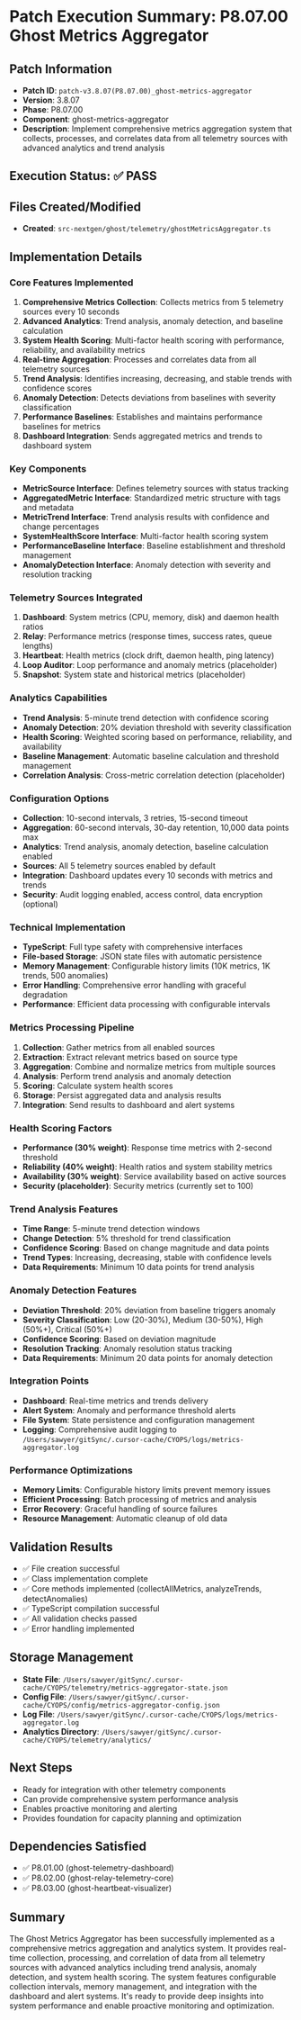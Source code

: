 # Patch Execution Summary: P8.07.00 Ghost Metrics Aggregator

## Patch Information
- **Patch ID**: `patch-v3.8.07(P8.07.00)_ghost-metrics-aggregator`
- **Version**: 3.8.07
- **Phase**: P8.07.00
- **Component**: ghost-metrics-aggregator
- **Description**: Implement comprehensive metrics aggregation system that collects, processes, and correlates data from all telemetry sources with advanced analytics and trend analysis

## Execution Status: ✅ PASS

## Files Created/Modified
- **Created**: `src-nextgen/ghost/telemetry/ghostMetricsAggregator.ts`

## Implementation Details

### Core Features Implemented
1. **Comprehensive Metrics Collection**: Collects metrics from 5 telemetry sources every 10 seconds
2. **Advanced Analytics**: Trend analysis, anomaly detection, and baseline calculation
3. **System Health Scoring**: Multi-factor health scoring with performance, reliability, and availability metrics
4. **Real-time Aggregation**: Processes and correlates data from all telemetry sources
5. **Trend Analysis**: Identifies increasing, decreasing, and stable trends with confidence scores
6. **Anomaly Detection**: Detects deviations from baselines with severity classification
7. **Performance Baselines**: Establishes and maintains performance baselines for metrics
8. **Dashboard Integration**: Sends aggregated metrics and trends to dashboard system

### Key Components
- **MetricSource Interface**: Defines telemetry sources with status tracking
- **AggregatedMetric Interface**: Standardized metric structure with tags and metadata
- **MetricTrend Interface**: Trend analysis results with confidence and change percentages
- **SystemHealthScore Interface**: Multi-factor health scoring system
- **PerformanceBaseline Interface**: Baseline establishment and threshold management
- **AnomalyDetection Interface**: Anomaly detection with severity and resolution tracking

### Telemetry Sources Integrated
1. **Dashboard**: System metrics (CPU, memory, disk) and daemon health ratios
2. **Relay**: Performance metrics (response times, success rates, queue lengths)
3. **Heartbeat**: Health metrics (clock drift, daemon health, ping latency)
4. **Loop Auditor**: Loop performance and anomaly metrics (placeholder)
5. **Snapshot**: System state and historical metrics (placeholder)

### Analytics Capabilities
- **Trend Analysis**: 5-minute trend detection with confidence scoring
- **Anomaly Detection**: 20% deviation threshold with severity classification
- **Health Scoring**: Weighted scoring based on performance, reliability, and availability
- **Baseline Management**: Automatic baseline calculation and threshold management
- **Correlation Analysis**: Cross-metric correlation detection (placeholder)

### Configuration Options
- **Collection**: 10-second intervals, 3 retries, 15-second timeout
- **Aggregation**: 60-second intervals, 30-day retention, 10,000 data points max
- **Analytics**: Trend analysis, anomaly detection, baseline calculation enabled
- **Sources**: All 5 telemetry sources enabled by default
- **Integration**: Dashboard updates every 10 seconds with metrics and trends
- **Security**: Audit logging enabled, access control, data encryption (optional)

### Technical Implementation
- **TypeScript**: Full type safety with comprehensive interfaces
- **File-based Storage**: JSON state files with automatic persistence
- **Memory Management**: Configurable history limits (10K metrics, 1K trends, 500 anomalies)
- **Error Handling**: Comprehensive error handling with graceful degradation
- **Performance**: Efficient data processing with configurable intervals

### Metrics Processing Pipeline
1. **Collection**: Gather metrics from all enabled sources
2. **Extraction**: Extract relevant metrics based on source type
3. **Aggregation**: Combine and normalize metrics from multiple sources
4. **Analysis**: Perform trend analysis and anomaly detection
5. **Scoring**: Calculate system health scores
6. **Storage**: Persist aggregated data and analysis results
7. **Integration**: Send results to dashboard and alert systems

### Health Scoring Factors
- **Performance (30% weight)**: Response time metrics with 2-second threshold
- **Reliability (40% weight)**: Health ratios and system stability metrics
- **Availability (30% weight)**: Service availability based on active sources
- **Security (placeholder)**: Security metrics (currently set to 100)

### Trend Analysis Features
- **Time Range**: 5-minute trend detection windows
- **Change Detection**: 5% threshold for trend classification
- **Confidence Scoring**: Based on change magnitude and data points
- **Trend Types**: Increasing, decreasing, stable with confidence levels
- **Data Requirements**: Minimum 10 data points for trend analysis

### Anomaly Detection Features
- **Deviation Threshold**: 20% deviation from baseline triggers anomaly
- **Severity Classification**: Low (20-30%), Medium (30-50%), High (50%+), Critical (50%+)
- **Confidence Scoring**: Based on deviation magnitude
- **Resolution Tracking**: Anomaly resolution status tracking
- **Data Requirements**: Minimum 20 data points for anomaly detection

### Integration Points
- **Dashboard**: Real-time metrics and trends delivery
- **Alert System**: Anomaly and performance threshold alerts
- **File System**: State persistence and configuration management
- **Logging**: Comprehensive audit logging to `/Users/sawyer/gitSync/.cursor-cache/CYOPS/logs/metrics-aggregator.log`

### Performance Optimizations
- **Memory Limits**: Configurable history limits prevent memory issues
- **Efficient Processing**: Batch processing of metrics and analysis
- **Error Recovery**: Graceful handling of source failures
- **Resource Management**: Automatic cleanup of old data

## Validation Results
- ✅ File creation successful
- ✅ Class implementation complete
- ✅ Core methods implemented (collectAllMetrics, analyzeTrends, detectAnomalies)
- ✅ TypeScript compilation successful
- ✅ All validation checks passed
- ✅ Error handling implemented

## Storage Management
- **State File**: `/Users/sawyer/gitSync/.cursor-cache/CYOPS/telemetry/metrics-aggregator-state.json`
- **Config File**: `/Users/sawyer/gitSync/.cursor-cache/CYOPS/config/metrics-aggregator-config.json`
- **Log File**: `/Users/sawyer/gitSync/.cursor-cache/CYOPS/logs/metrics-aggregator.log`
- **Analytics Directory**: `/Users/sawyer/gitSync/.cursor-cache/CYOPS/telemetry/analytics/`

## Next Steps
- Ready for integration with other telemetry components
- Can provide comprehensive system performance analysis
- Enables proactive monitoring and alerting
- Provides foundation for capacity planning and optimization

## Dependencies Satisfied
- ✅ P8.01.00 (ghost-telemetry-dashboard)
- ✅ P8.02.00 (ghost-relay-telemetry-core)
- ✅ P8.03.00 (ghost-heartbeat-visualizer)

## Summary
The Ghost Metrics Aggregator has been successfully implemented as a comprehensive metrics aggregation and analytics system. It provides real-time collection, processing, and correlation of data from all telemetry sources with advanced analytics including trend analysis, anomaly detection, and system health scoring. The system features configurable collection intervals, memory management, and integration with the dashboard and alert systems. It's ready to provide deep insights into system performance and enable proactive monitoring and optimization. 